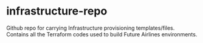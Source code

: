 # infrastructure-repo
Github repo for carrying Infrastructure provisioning templates/files.
Contains all the Terraform codes used to build Future Airlines environments.
